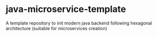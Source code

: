 # java-microservice-template
A template repository to init modern java backend following hexagonal architecture (suitable for microservices creation)
